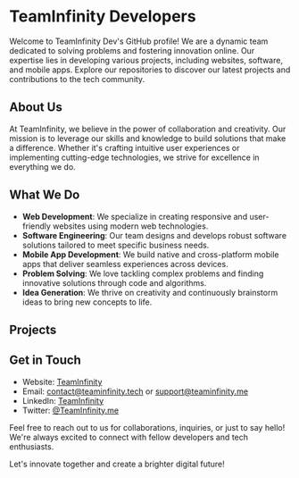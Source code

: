# TeamInfinity Developers

Welcome to TeamInfinity Dev's GitHub profile! We are a dynamic team dedicated to solving problems and fostering innovation online. Our expertise lies in developing various projects, including websites, software, and mobile apps. Explore our repositories to discover our latest projects and contributions to the tech community.

## About Us

At TeamInfinity, we believe in the power of collaboration and creativity. Our mission is to leverage our skills and knowledge to build solutions that make a difference. Whether it's crafting intuitive user experiences or implementing cutting-edge technologies, we strive for excellence in everything we do.

## What We Do

- **Web Development**: We specialize in creating responsive and user-friendly websites using modern web technologies.
- **Software Engineering**: Our team designs and develops robust software solutions tailored to meet specific business needs.
- **Mobile App Development**: We build native and cross-platform mobile apps that deliver seamless experiences across devices.
- **Problem Solving**: We love tackling complex problems and finding innovative solutions through code and algorithms.
- **Idea Generation**: We thrive on creativity and continuously brainstorm ideas to bring new concepts to life.

## Projects

<!-- Here are some of our featured projects:

- [Project Name 1](link-to-project-1): Description of the project.
- [Project Name 2](link-to-project-2): Description of the project.
- [Project Name 3](link-to-project-3): Description of the project. -->

## Get in Touch

- Website: [TeamInfinity](https://teaminfinity.tech)
- Email: contact@teaminfinity.tech or support@teaminfinity.me
- LinkedIn: [TeamInfinity](https://www.linkedin.com/company/teaminfinity)
- Twitter: [@TeamInfinity.me](https://twitter.com/TeamInfinityTech)

Feel free to reach out to us for collaborations, inquiries, or just to say hello! We're always excited to connect with fellow developers and tech enthusiasts.

Let's innovate together and create a brighter digital future!

